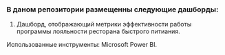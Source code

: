 ### В даном репозитории размещенны следующие дашборды:
1. Дашборд, отображающий метрики эффективности работы программы лояльности ресторана быстрого питиания. 

Использованные инструменты: Microsoft Power BI.
